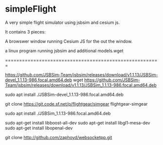 # simpleFlight
 
 A very simple flight simulator using jsbsim and cesium js.
 
 It contains 3 pieces:
 
 A browswer window running Cesium JS for the out the window.
 
 a linux program running jsbsim and additional models.wget


 =======================================================
 
https://github.com/JSBSim-Team/jsbsim/releases/download/v1.1.13/JSBSim-devel_1.1.13-986.focal.amd64.deb
wget https://github.com/JSBSim-Team/jsbsim/releases/download/v1.1.13/JSBSim_1.1.13-986.focal.amd64.deb

 
sudo apt install ./JSBSim-devel_1.1.13-986.focal.amd64.deb 

git clone https://git.code.sf.net/p/flightgear/simgear flightgear-simgear


sudo apt install ./JSBSim_1.1.13-986.focal.amd64.deb


sudo apt-get install libboost-all-dev
sudo apt-get install libgl1-mesa-dev
sudo apt-get install libopenal-dev

git clone http://github.com/zaphoyd/websocketpp.git






